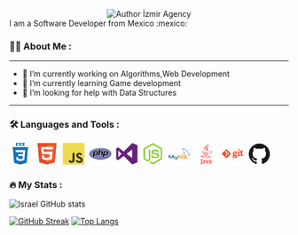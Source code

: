 <div align="center">
  <img src="https://media.giphy.com/media/SWoSkN6DxTszqIKEqv/giphy.gif"title="Programming" alt="Author İzmir Agency" width="600" height="300"/>
  
</div>
I am a Software Developer from Mexico :mexico:

### :man_technologist: About Me :
---

- 🔭 I’m currently working on Algorithms,Web Development 
- 🌱 I’m currently learning Game development
- 🤔 I’m looking for help with Data Structures
---

### :hammer_and_wrench: Languages and Tools :
  
  <img src="https://github.com/devicons/devicon/blob/master/icons/css3/css3-plain-wordmark.svg"  title="CSS3" alt="CSS" width="40" height="40"/>&nbsp;
  <img src="https://github.com/devicons/devicon/blob/master/icons/html5/html5-original.svg" title="HTML5" alt="HTML" width="40" height="40"/>&nbsp;
  <img src="https://github.com/devicons/devicon/blob/master/icons/javascript/javascript-original.svg" title="JavaScript" alt="JavaScript" width="40" height="40"/>&nbsp;
  <img src="https://github.com/devicons/devicon/blob/master/icons/php/php-original.svg" title="PHP" alt="PHP" width="40" height="40"/>&nbsp;
  <img src="https://github.com/devicons/devicon/blob/master/icons/visualstudio/visualstudio-plain.svg" title="visualstudio" alt="VS" width="40" height="40"/>&nbsp;
  <img src="https://github.com/devicons/devicon/blob/master/icons/nodejs/nodejs-plain.svg" title="Node" alt="NODEJS" width="40" height="40"/>&nbsp;
  <img src="https://github.com/devicons/devicon/blob/master/icons/mysql/mysql-original-wordmark.svg" title="MySQL" alt="mysql" width="40" height="40"/>&nbsp;
  <img src="https://github.com/devicons/devicon/blob/master/icons/java/java-plain-wordmark.svg" title="JAVA" alt="Java" width="40" height="40"/>&nbsp;
  <img src="https://github.com/devicons/devicon/blob/master/icons/git/git-plain-wordmark.svg" title="Node" alt="NODEJS" width="40" height="40"/>&nbsp;
  <img src="https://github.com/devicons/devicon/blob/master/icons/github/github-original.svg" title="Node" alt="NODEJS" width="40" height="40"/>&nbsp;



### :fire: My Stats :

![Israel GitHub stats](https://github-readme-stats.vercel.app/api?username=IsraelOrozcoG&show_icons=true&theme=radical)

[![GitHub Streak](https://github-readme-streak-stats.herokuapp.com?user=IsraelOrozcoG&theme=transparent&hide_border=true&border_radius=5.4&date_format=M%20j%5B%2C%20Y%5D)](https://git.io/streak-stats)
[![Top Langs](https://github-readme-stats.vercel.app/api/top-langs/?username=IsraelOrozcoG)](https://github.com/IsraelOrozcoG/github-readme-stats)
